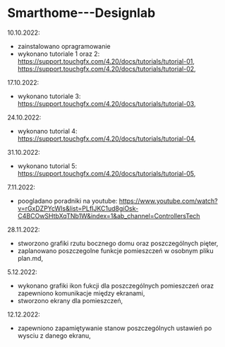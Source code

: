 # Smarthome---Designlab

10.10.2022:
- zainstalowano opragramowanie 
- wykonano tutoriale 1 oraz 2: https://support.touchgfx.com/4.20/docs/tutorials/tutorial-01, https://support.touchgfx.com/4.20/docs/tutorials/tutorial-02,

17.10.2022:
- wykonano tutoriale 3: https://support.touchgfx.com/4.20/docs/tutorials/tutorial-03,

24.10.2022:
- wykonano tutorial 4: https://support.touchgfx.com/4.20/docs/tutorials/tutorial-04,

31.10.2022:
- wykonano tutorial 5: https://support.touchgfx.com/4.20/docs/tutorials/tutorial-05,

7.11.2022:
- poogladano poradniki na youtube: https://www.youtube.com/watch?v=rGxDZPYcWIs&list=PLfIJKC1ud8giOsk-C4BCOwSHtbXqTNb1W&index=1&ab_channel=ControllersTech

28.11.2022:
- stworzono grafiki rzutu bocznego domu oraz poszczególnych pięter,
- zaplanowano poszczegolne funkcje pomieszczeń w osobnym pliku plan.md,

5.12.2022:
- wykonano grafiki ikon fukcji dla poszczególnych pomieszczeń oraz zapewniono komunikacje między ekranami,
- stworzono ekrany dla pomieszczeń,

12.12.2022:
- zapewniono zapamiętywanie stanow poszczególnych ustawień po wysciu z danego ekranu,
